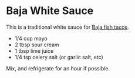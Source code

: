 Baja White Sauce
================

This is a traditional white sauce for [Baja fish tacos](../full_tacos/baja_fish_tacos.md).

* 1/4 cup mayo
* 2 tbsp sour cream
* 1 tbsp lime juice
* 1/4 tsp celery salt (or garlic salt, etc)

Mix, and refrigerate for an hour if possible.